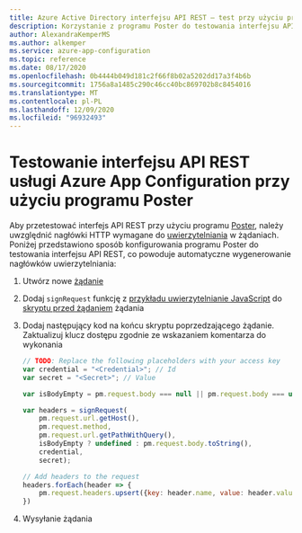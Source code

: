 ```yaml
---
title: Azure Active Directory interfejsu API REST — test przy użyciu programu Poster
description: Korzystanie z programu Poster do testowania interfejsu API REST konfiguracji aplikacji platformy Azure
author: AlexandraKemperMS
ms.author: alkemper
ms.service: azure-app-configuration
ms.topic: reference
ms.date: 08/17/2020
ms.openlocfilehash: 0b4444b049d181c2f66f8b02a5202dd17a3f4b6b
ms.sourcegitcommit: 1756a8a1485c290c46cc40bc869702b8c8454016
ms.translationtype: MT
ms.contentlocale: pl-PL
ms.lasthandoff: 12/09/2020
ms.locfileid: "96932493"
---
```

# <a name="test-the-azure-app-configuration-rest-api-using-postman"></a>Testowanie interfejsu API REST usługi Azure App Configuration przy użyciu programu Poster

Aby przetestować interfejs API REST przy użyciu programu [Poster](https://www.getpostman.com/), należy uwzględnić nagłówki HTTP wymagane do [uwierzytelniania](./rest-api-authentication-hmac.md) w żądaniach. Poniżej przedstawiono sposób konfigurowania programu Poster do testowania interfejsu API REST, co powoduje automatyczne wygenerowanie nagłówków uwierzytelniania:

1. Utwórz nowe [żądanie](https://learning.getpostman.com/docs/postman/sending_api_requests/requests/)
1. Dodaj `signRequest` funkcję z [przykładu uwierzytelnianie JavaScript](./rest-api-authentication-hmac.md#javascript) do [skryptu przed żądaniem](https://learning.getpostman.com/docs/postman/scripts/pre_request_scripts/) żądania
1. Dodaj następujący kod na końcu skryptu poprzedzającego żądanie. Zaktualizuj klucz dostępu zgodnie ze wskazaniem komentarza do wykonania

    ```js
    // TODO: Replace the following placeholders with your access key
    var credential = "<Credential>"; // Id
    var secret = "<Secret>"; // Value

    var isBodyEmpty = pm.request.body === null || pm.request.body === undefined || pm.request.body.isEmpty();

    var headers = signRequest(
        pm.request.url.getHost(),
        pm.request.method,
        pm.request.url.getPathWithQuery(),
        isBodyEmpty ? undefined : pm.request.body.toString(),
        credential,
        secret);

    // Add headers to the request
    headers.forEach(header => {
        pm.request.headers.upsert({key: header.name, value: header.value});
    })
    ```

1. Wysyłanie żądania
